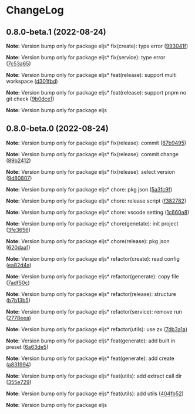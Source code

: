 # ChangeLog 

## 0.8.0-beta.1 (2022-08-24)

**Note:** Version bump only for package eljs* fix(create): type error ([993041f](https://github.com/chnliquan/eljs/commit/993041f))

**Note:** Version bump only for package eljs* fix(service): type error ([7c53a65](https://github.com/chnliquan/eljs/commit/7c53a65))

**Note:** Version bump only for package eljs* feat(release): support multi workspace ([d301fbd](https://github.com/chnliquan/eljs/commit/d301fbd))

**Note:** Version bump only for package eljs* feat(release): support pnpm no git check ([9b0dce1](https://github.com/chnliquan/eljs/commit/9b0dce1))

**Note:** Version bump only for package eljs 

## 0.8.0-beta.0 (2022-08-24)

**Note:** Version bump only for package eljs* fix(release): commit ([87b9495](https://github.com/chnliquan/eljs/commit/87b9495))

**Note:** Version bump only for package eljs* fix(release): commit change ([89b2412](https://github.com/chnliquan/eljs/commit/89b2412))

**Note:** Version bump only for package eljs* fix(release): select version ([9d80807](https://github.com/chnliquan/eljs/commit/9d80807))

**Note:** Version bump only for package eljs* chore: pkg json ([5a3fc9f](https://github.com/chnliquan/eljs/commit/5a3fc9f))

**Note:** Version bump only for package eljs* chore: release script ([f382782](https://github.com/chnliquan/eljs/commit/f382782))

**Note:** Version bump only for package eljs* chore: vscode setting ([1c660a8](https://github.com/chnliquan/eljs/commit/1c660a8))

**Note:** Version bump only for package eljs* chore(genetate): init project ([3fe3656](https://github.com/chnliquan/eljs/commit/3fe3656))

**Note:** Version bump only for package eljs* chore(release): pkg json ([620daa1](https://github.com/chnliquan/eljs/commit/620daa1))

**Note:** Version bump only for package eljs* refactor(create): read config ([ea82d4a](https://github.com/chnliquan/eljs/commit/ea82d4a))

**Note:** Version bump only for package eljs* refactor(generate): copy file ([7adf50c](https://github.com/chnliquan/eljs/commit/7adf50c))

**Note:** Version bump only for package eljs* refactor(release): structure ([b7b13b5](https://github.com/chnliquan/eljs/commit/b7b13b5))

**Note:** Version bump only for package eljs* refactor(service): remove run ([2778eea](https://github.com/chnliquan/eljs/commit/2778eea))

**Note:** Version bump only for package eljs* refactor(utils): use zx ([7db3a1a](https://github.com/chnliquan/eljs/commit/7db3a1a))

**Note:** Version bump only for package eljs* feat(generate): add built in preset ([6a63de5](https://github.com/chnliquan/eljs/commit/6a63de5))

**Note:** Version bump only for package eljs* feat(generate): add create ([a831994](https://github.com/chnliquan/eljs/commit/a831994))

**Note:** Version bump only for package eljs* feat(utils): add extract call dir ([355e729](https://github.com/chnliquan/eljs/commit/355e729))

**Note:** Version bump only for package eljs* feat(utils): add utils ([404fb52](https://github.com/chnliquan/eljs/commit/404fb52))

**Note:** Version bump only for package eljs